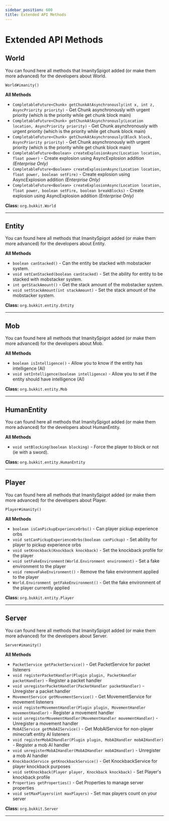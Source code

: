 ```yaml
---
sidebar_position: 600
title: Extended API Methods
---
```


# Extended API Methods

## **World**

You can found here all methods that ImanitySpigot added (or make them more advanced) for the developers about World.

`World#imanity()`

**All Methods**

- `CompletableFuture<Chunk> getChunkAtAsynchronously(int x, int z, AsyncPriority priority)` - Get Chunk asynchronously
  with urgent priority (which is the priority while get chunk block main)
- `CompletableFuture<Chunk> getChunkAtAsynchronously(Location location, AsyncPriority priority)` - Get Chunk
  asynchronously with urgent priority (which is the priority while get chunk block main)
- `CompletableFuture<Chunk> getChunkAtAsynchronously(Block block, AsyncPriority priority)` - Get Chunk asynchronously
  with urgent priority (which is the priority while get chunk block main)
- `CompletableFuture<Boolean> createExplosionAsync(Location location, float power)` - Create explosion using AsyncExplosion addition *(Enterprise Only)*
- `CompletableFuture<Boolean> createExplosionAsync(Location location, float power, boolean setFire)` - Create explosion using AsyncExplosion addition *(Enterprise Only)*
- `CompletableFuture<Boolean> createExplosionAsync(Location location, float power, boolean setFire, boolean breakBlocks)` - Create explosion using AsyncExplosion addition *(Enterprise Only)*

**Class:** `org.bukkit.World`

---

## **Entity**

You can found here all methods that ImanitySpigot added (or make them more advanced) for the developers about Entity.

**All Methods**

- `boolean canStacked()` - Can the entity be stacked with mobstacker system.
- `void setCanStacked(boolean canStacked)` - Set the ability for entity to be stacked with mobstacker system.
- `int getStackAmount()` - Get the stack amount of the mobstacker system.
- `void setStackAmount(int stackAmount)` - Set the stack amount of the mobstacker system.

**Class:** `org.bukkit.entity.Entity`

---

## **Mob**

You can found here all methods that ImanitySpigot added (or make them more advanced) for the developers about Mob.

**All Methods**

- `boolean isIntelligence()` - Allow you to know if the entity has intelligence (AI)
- `void setIntelligence(boolean intelligence)` - Allow you to set if the entity should have intelligence (AI)

**Class:** `org.bukkit.entity.Mob`

---

## **HumanEntity**

You can found here all methods that ImanitySpigot added (or make them more advanced) for the developers about
HumanEntity.

**All Methods**

- `void setBlocking(boolean blocking)` - Force the player to block or not (ie with a sword).

**Class:** `org.bukkit.entity.HumanEntity`

---

## **Player**

You can found here all methods that ImanitySpigot added (or make them more advanced) for the developers about Player.

`Player#imanity()`

**All Methods**

- `boolean isCanPickupExperienceOrbs()` - Can player pickup experience orbs
- `void setCanPickupExperienceOrbs(boolean canPickup)` - Set ability for player to pickup experience orbs
- `void setKnockback(Knockback knockback)` - Set the knockback profile for the player
- `void setFakeEnvironment(World.Environment environment)` - Set a fake environment to the player
- `void removeFakeEnvironment()` - Remove the fake environment applied to the player
- `World.Environment getFakeEnvironment()` - Get the fake environment of the player currently applied

**Class:** `org.bukkit.entity.Player`

---

## **Server**

You can found here all methods that ImanitySpigot added (or make them more advanced) for the developers about Server.

`Server#imanity()`

**All Methods**

- `PacketService getPacketService()` - Get PacketService for packet listeners
- `void registerPacketHandler(Plugin plugin, PacketHandler packetHandler)` - Register a packet handler
- `void unregisterPacketHandler(PacketHandler packetHandler)` - Unregister a packet handler
- `MovementService getMovementService()` - Get MovementService for movement listeners
- `void registerMovementHandler(Plugin plugin, MovementHandler movementHandler)` - Register a movement handler
- `void unregisterMovementHandler(MovementHandler movementHandler)` - Unregister a movement handler
- `MobAIService getMobAIService()` - Get MobAIService for non-player minecraft entity AI listeners
- `void registerMobAIHandler(Plugin plugin, MobAIHandler mobAIHandler)` - Register a mob AI handler
- `void unregisterMobAIHandler(MobAIHandler mobAIHandler)` - Unregister a mob AI handler
- `KnockbackService getKnockbackService()` - Get KnockbackService for player knockback purposes
- `void setKnockback(Player player, Knockback knockback)` - Set Player's knockback profile
- `Properties getProperties()` - Get Properties to manage server properties
- `void setMaxPlayers(int maxPlayers)` - Set max players count on your server

**Class:** `org.bukkit.Server`

---
